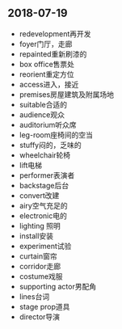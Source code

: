 2018-07-19
---
- redevelopment再开发
- foyer门厅，走廊
- repainted重新刷漆的
- box office售票处
- reorient重定方位
- access进入，接近
- premises房屋建筑及附属场地
- suitable合适的
- audience观众
- auditorium听众席
- leg-room座椅间的空当
- stuffy闷的，乏味的
- wheelchair轮椅
- lift电梯
- performer表演者
- backstage后台
- convert改建
- airy空气充足的
- electronic电的
- lighting 照明
- install安装
- experiment试验
- curtain窗帘
- corridor走廊
- costume戏服
- supporting actor男配角
- lines台词
- stage prop道具
- director导演